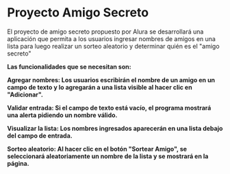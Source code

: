 <h1>Proyecto Amigo Secreto</h1>

El proyecto de amigo secreto propuesto por Alura se desarrollará una aplicación que permita 
a los usuarios ingresar nombres de amigos en una lista para luego realizar un sorteo aleatorio 
y determinar quién es el "amigo secreto"


<strong>Las funcionalidades que se necesitan son:<strong>

Agregar nombres: Los usuarios escribirán el nombre de un amigo en un campo de texto y 
lo agregarán a una lista visible al hacer clic en "Adicionar".

Validar entrada: Si el campo de texto está vacío, el programa mostrará una alerta 
pidiendo un nombre válido.

Visualizar la lista: Los nombres ingresados aparecerán en 
una lista debajo del campo de entrada.

Sorteo aleatorio: Al hacer clic en el botón "Sortear Amigo", 
se seleccionará aleatoriamente un nombre de la lista y se mostrará en la página.
